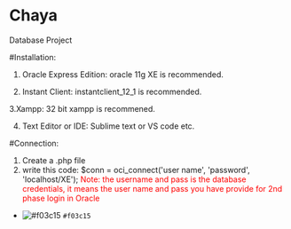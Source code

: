 # Chaya
Database Project

#Installation:
1. Oracle Express Edition: 
oracle 11g XE is recommended.

2. Instant Client:
instantclient_12_1 is recommended.

3.Xampp:
32 bit xampp is recommened. 

4. Text Editor or IDE:
Sublime text or VS code etc.

#Connection:
1. Create a .php file
2. write this code: $conn = oci_connect('user name', 'password', 'localhost/XE');
<span style="color:red"> Note: the username and pass is the database credentials, it means the user name and pass you have provide for 2nd phase login in Oracle </span>





- ![#f03c15](https://via.placeholder.com/15/f03c15/000000?text=+) `#f03c15`
